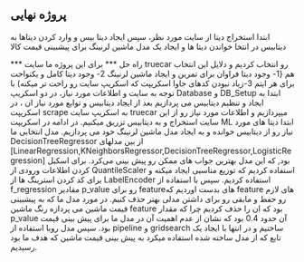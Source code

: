 پروژه نهایی
----
ابتدا استخراج دیتا از سایت مورد نظر، سپس ایجاد دیتا بیس و وارد کردن دیتاها به دیتابیس
در انتخا خواندن دیتا ها و ایجاد یک مدل ماشین لرنینگ برای پیشبینی قیمت کالا 


*** راه حل ***
برای این پروژه ما سایت truecar رو انتخاب کردیم و دلایل این انتخاب هم {1- وجود دیتا فراوان برای تمرین و ایجاد ماشین لرنینگ 2- وجود دیتا کامل و یکنواخت برای هر ایتم 3-زیاد نبودن کدهای جاوا اسکریپت که اسکریپ سایت رو راحت تر میکنه)
با توجه به سایت و اطلاعات مورد نیاز، در دو اسکریپ Database و DB_Setup ابتدا به ایجاد و تنظیم دیتابیس می پردازیم 
بعد از ایجاد دیتابیس و توابع مورد نیاز ان ، در اسکریپت scrape به اسکریپ سایت truecar میپردازیم و اطلاعات مورد نیاز رو از این سایت استخراج و به دیتابیس تزریق میکنیم.
در ادامه در اسکریپت ML ابتدا دیتا های مورد نیاز رو از دیتابیس خوانده و به ایجاد مدل ماشین لرنینگ خود می پردازیم.
مدل انتخابی ما  DecisionTreeRegressor از بین مدلهای  [LinearRegression,KNeighborsRegressor,DecisionTreeRegressor,LogisticRegression] بود, که این مدل بهترین جواب های ممکن رو پیش بینی می‌کرد.
برای اسکیل کردن اطلاعات ورودی از QuantileScaler استفاده کردیم که توزیع مناسبی ایجاد میکنه و برای کد کردن استرینگ ها از LabelEncoder استفاده کردیم. 
سپس با استفاده از f_regression  مقادیر p_value رو برای featureهای بدست اوردیم که feature های لازم رو حفظ و مابقی رو برای داشتن مدلی بهتر حذف کنیم. در مورد مدل ما که به پیشبینی قیمت ماشین می پردازه رنگ ماشین feature بود
که ان را حذف کردیم چرا که مقدار p_value آن حدود 0.4 بود که نشان از عدم اهمیت آن در مدل ما برای پیش بینی قیمت بود.
سپس مدل روبا استفاده از pipeline و gridsearch ساختیم و در انتها با ایجاد یک تابع که از مدل ساخته شده استفاده میکرد به پیش بینی قیمت ماشین که هدف ما بود رسیدیم.
 